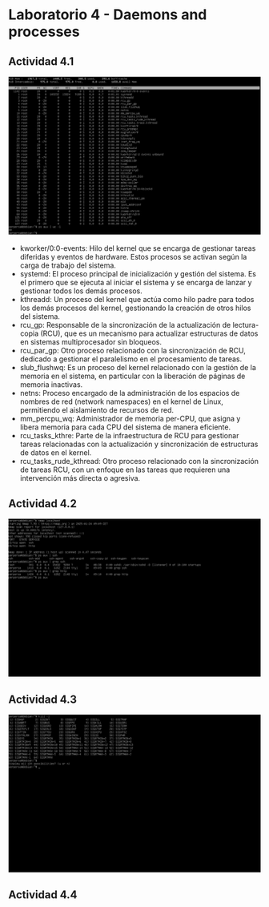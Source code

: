 # Laboratorio 4 - Daemons and processes

## Actividad 4.1

![](https://github.com/Sperper/DespliegueDeAplicacionesWeb/blob/master/Imagenes/Ejercicio_4.1.png?raw=true)

- kworker/0:0-events: Hilo del kernel que se encarga de gestionar tareas diferidas y eventos de hardware. Estos procesos se activan según la carga de trabajo del sistema.
- systemd: El proceso principal de inicialización y gestión del sistema. Es el primero que se ejecuta al iniciar el sistema y se encarga de lanzar y gestionar todos los demás procesos.
- kthreadd: Un proceso del kernel que actúa como hilo padre para todos los demás procesos del kernel, gestionando la creación de otros hilos del sistema.
- rcu_gp: Responsable de la sincronización de la actualización de lectura-copia (RCU), que es un mecanismo para actualizar estructuras de datos en sistemas multiprocesador sin bloqueos.
- rcu_par_gp: Otro proceso relacionado con la sincronización de RCU, dedicado a gestionar el paralelismo en el procesamiento de tareas.
- slub_flushwq: Es un proceso del kernel relacionado con la gestión de la memoria en el sistema, en particular con la liberación de páginas de memoria inactivas.
- netns: Proceso encargado de la administración de los espacios de nombres de red (network namespaces) en el kernel de Linux, permitiendo el aislamiento de recursos de red.
- mm_percpu_wq: Administrador de memoria per-CPU, que asigna y libera memoria para cada CPU del sistema de manera eficiente.
- rcu_tasks_kthre: Parte de la infraestructura de RCU para gestionar tareas relacionadas con la actualización y sincronización de estructuras de datos en el kernel.
- rcu_tasks_rude_kthread: Otro proceso relacionado con la sincronización de tareas RCU, con un enfoque en las tareas que requieren una intervención más directa o agresiva.

## Actividad 4.2

![](https://github.com/Sperper/DespliegueDeAplicacionesWeb/blob/master/Imagenes/Ejercicio_4.2.png?raw=true)

## Actividad 4.3

![](https://github.com/Sperper/DespliegueDeAplicacionesWeb/blob/master/Imagenes/Ejercicio_4.3.png?raw=true)

## Actividad 4.4

